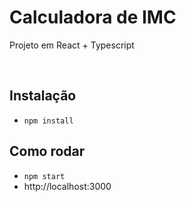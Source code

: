 # Calculadora de IMC

Projeto em React + Typescript

<br>

## Instalação

- `npm install`

## Como rodar

- `npm start`
- http://localhost:3000
